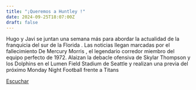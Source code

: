 ```yaml
---
title: "¡Queremos a Huntley !"
date: 2024-09-25T18:07:00Z
draft: false
---
```


Hugo y Javi se juntan una semana más para abordar la actualidad de la franquicia del sur de la Florida . Las noticias llegan marcadas por el fallecimiento De Mercury Morris , el legendario corredor miembro del equipo perfecto de 1972.
Alaizan la debacle ofensiva de Skylar Thompson y los Dolphins en el Lumen Field Stadium de Seattle y realizan una previa del próximo Monday Night Football frente a Titans 

[Escuchar](https://www.ivoox.com/queremos-a-huntley-audios-mp3_rf_134181182_1.html)
